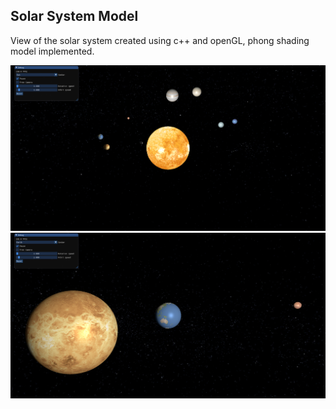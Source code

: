 ## Solar System Model

View of the solar system created using c++ and openGL, phong shading model implemented. 

![image](images/Screenshot%202025-01-13%20192320.png)
![image](images/Screenshot%202025-01-13%20192420.png)